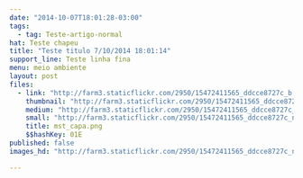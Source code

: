 ```yaml
---
date: "2014-10-07T18:01:28-03:00"
tags:
  - tag: Teste-artigo-normal
hat: Teste chapeu
title: "Teste titulo 7/10/2014 18:01:14"
support_line: Teste linha fina
menu: meio ambiente
layout: post
files:
  - link: "http://farm3.staticflickr.com/2950/15472411565_ddcce8727c_b.jpg"
    thumbnail: "http://farm3.staticflickr.com/2950/15472411565_ddcce8727c_t.jpg"
    medium: "http://farm3.staticflickr.com/2950/15472411565_ddcce8727c_z.jpg"
    small: "http://farm3.staticflickr.com/2950/15472411565_ddcce8727c_n.jpg"
    title: mst_capa.png
    $$hashKey: 01E
published: false
images_hd: "http://farm3.staticflickr.com/2950/15472411565_ddcce8727c_n.jpg"

---
```

